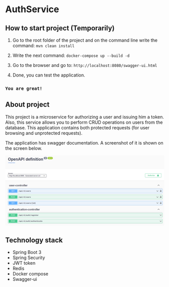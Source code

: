 # AuthService 

## How to start project (Temporarily)

1. Go to the root folder of the project and on the command line write the command: 
    ```mvn clean install```

2. Write the next command:
    ```docker-compose up --build -d```

4. Go to the browser and go to: ```http://localhost:8080/swagger-ui.html```
5. Done, you can test the application.

### `You are great!`

## About project

This project is a microservice for authorizing a user and issuing him a token.
Also, this service allows you to perform CRUD operations on users from the database.
This application contains both protected requests (for user browsing and unprotected 
requests).

The application has swagger documentation. A screenshot of it is shown on the screen below.

![img.png](img.png)

## Technology stack
- Spring Boot 3
- Spring Security
- JWT token
- Redis
- Docker compose
- Swagger-ui